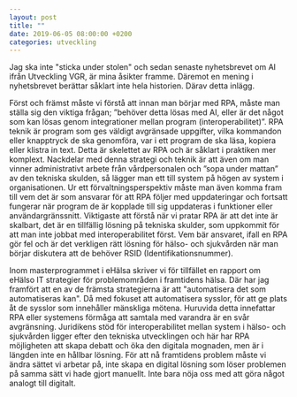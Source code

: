 ```yaml
---
layout: post
title: ""
date: 2019-06-05 08:00:00 +0200
categories: utveckling
---
```

Jag ska inte "sticka under stolen" och sedan senaste nyhetsbrevet om AI ifrån Utveckling VGR, är mina åsikter framme. Däremot en mening i nyhetsbrevet berättar såklart inte hela historien. Därav detta inlägg.

Först och främst måste vi förstå att innan man börjar med RPA, måste man ställa sig den viktiga frågan; ”behöver detta lösas med AI, eller är det något som kan lösas genom integrationer mellan program (interoperabilitet)”. RPA teknik är program som ges väldigt avgränsade uppgifter, vilka kommandon eller knapptryck de ska genomföra, var i ett program de ska läsa, kopiera eller klistra in text. Detta är skelettet av RPA och är såklart i praktiken mer komplext. Nackdelar med denna strategi och teknik är att även om man vinner administrativt arbete från vårdpersonalen och ”sopa under mattan” av den tekniska skulden, så lägger man ett till system på högen av system i organisationen. Ur ett förvaltningsperspektiv måste man även komma fram till vem det är som ansvarar för att RPA följer med uppdateringar och fortsatt fungerar när program de är kopplade till sig uppdateras i funktioner eller användargränssnitt. Viktigaste att förstå när vi pratar RPA är att det inte är skalbart, det är en tillfällig lösning på tekniska skulder, som uppkommit för att man inte jobbat med interoperabilitet först. Vem bär ansvaret, ifall en RPA gör fel och är det verkligen rätt lösning för hälso- och sjukvården när man börjar diskutera att de behöver RSID (Identifikationsnummer).

Inom masterprogrammet i eHälsa skriver vi för tillfället en rapport om eHälso IT strategier för problemområden i framtidens hälsa. Där har jag framfört att en av de främsta strategierna är att "automatisera det som automatiseras kan". Då med fokuset att automatisera sysslor, för att ge plats åt de sysslor som innehåller mänskliga mötena. Huruvida detta innefattar RPA eller systemens förmåga att samtala med varandra är en svår avgränsning. Juridikens stöd för interoperabilitet mellan system i hälso- och sjukvården ligger efter den tekniska utvecklingen och här har RPA möjligheten att skapa debatt och öka den digitala mognaden, men är i längden inte en hållbar lösning. För att nå framtidens problem måste vi ändra sättet vi arbetar på, inte skapa en digital lösning som löser problemen på samma sätt vi hade gjort manuellt. Inte bara nöja oss med att göra något analogt till digitalt.